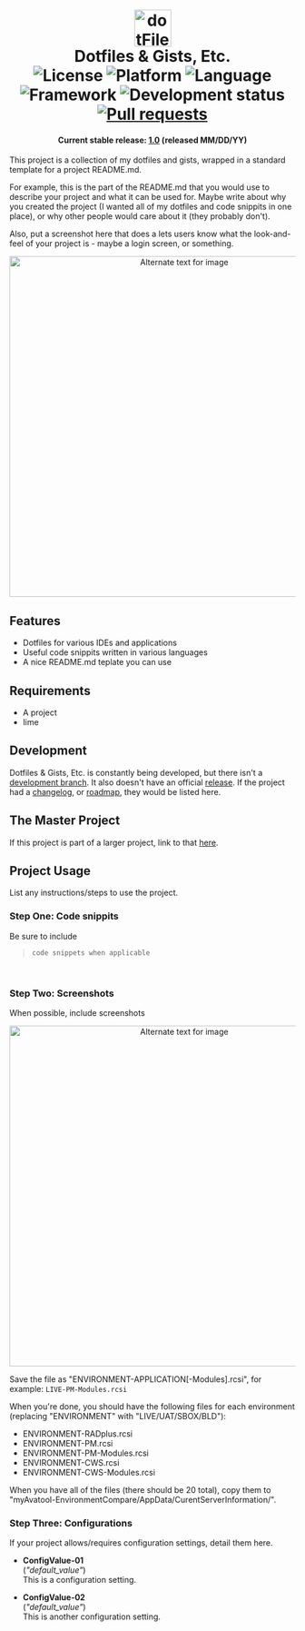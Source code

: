 <h1 align="center">
    <img src="https://github.com/APrettyCoolProgram/dotfiles-gists-etc/blob/master/AppData/Image/Project/dorfiles-gists-etc-project-logo.png" alt="dotFiles and Gists" width="65">
    <br>
    Dotfiles & Gists, Etc.
    <br>
    <img src="https://img.shields.io/badge/License-Apache%202.0-blue.svg" alt="License">
    <img src="https://img.shields.io/badge/Platform-Various-blue.svg" alt="Platform">
    <img src="https://img.shields.io/badge/Language-Various-blue.svg" alt="Language">
    <img src="https://img.shields.io/badge/Framework-Various-blue.svg" alt="Framework">
    <img src="https://img.shields.io/badge/Development%20Status-Active-brightgreen.svg" alt="Development status">
    <a href="https://help.github.com/articles/about-pull-requests/">
        <img src="https://img.shields.io/badge/Pull Requests-Go%20for%20it-brightgreen.svg?style=shields" alt="Pull requests">
    </a>
</h1>

<h4 align="center"> Current stable release: <a href=https://github.com/APrettyCoolProgram/dotfiles-gists-etc/releases/tag/1.0>1.0</a> (released MM/DD/YY)</h4>

This project is a collection of my dotfiles and gists, wrapped in a standard template for a project README.md.

For example, this is the part of the README.md that you would use to describe your project and what it can be used for. Maybe write about why you created the project (I wanted all of my dotfiles and code snippits in one place), or why other people would care about it (they probably don't).

Also, put a screenshot here that does a lets users know what the look-and-feel of your project is - maybe a login screen, or something.

<p align="center">
    <img align="center" src="https://github.com/APrettyCoolProgram/dotfiles-gists-etc/blob/master/AppData/Image/Project/dotfiles-gists-etc-project-screenshot-00.png" alt="Alternate text for image" width="600">
</p>

## Features
* Dotfiles for various IDEs and applications
* Useful code snippits written in various languages
* A nice README.md teplate you can use

## Requirements
* A project
* Iime

## Development
Dotfiles & Gists, Etc. is constantly being developed, but there isn't a [development branch](https://github.com/APrettyCoolProgram/dotfiles-gists-etc/tree/development). It also doesn't have an official [release](https://github.com/APrettyCoolProgram/dotfiles-gists-etc/releases). If the project had a [changelog](), or [roadmap](), they would be listed here.

## The Master Project
If this project is part of a larger project, link to that [here]().

## Project Usage
List any instructions/steps to use the project.

### Step One: Code snippits
Be sure to include
<br>
> `code snippets when applicable`

<br>

### Step Two: Screenshots
When possible, include screenshots
<br>
<p align="center">
    <img align="center" src="https://github.com/APrettyCoolProgram/dotfiles-gists-etc/blob/master/AppData/Image/Project/dotfiles-gists-etc-project-screenshot-01.png" alt="Alternate text for image" width="600">
</p>


Save the file as "ENVIRONMENT-APPLICATION[-Modules].rcsi", for example: `LIVE-PM-Modules.rcsi`

When you're done, you should have the following files for each environment (replacing "ENVIRONMENT" with "LIVE/UAT/SBOX/BLD"):
* ENVIRONMENT-RADplus.rcsi
* ENVIRONMENT-PM.rcsi
* ENVIRONMENT-PM-Modules.rcsi
* ENVIRONMENT-CWS.rcsi
* ENVIRONMENT-CWS-Modules.rcsi

When you have all of the files (there should be 20 total), copy them to "myAvatool-EnvironmentCompare/AppData/CurentServerInformation/". 

### Step Three: Configurations
If your project allows/requires configuration settings, detail them here.

* **ConfigValue-01**<br>
(*"default_value"*)<br>
This is a configuration setting.<br>

* **ConfigValue-02**<br>
(*"default_value"*)<br>
This is another configuration setting.<br>
